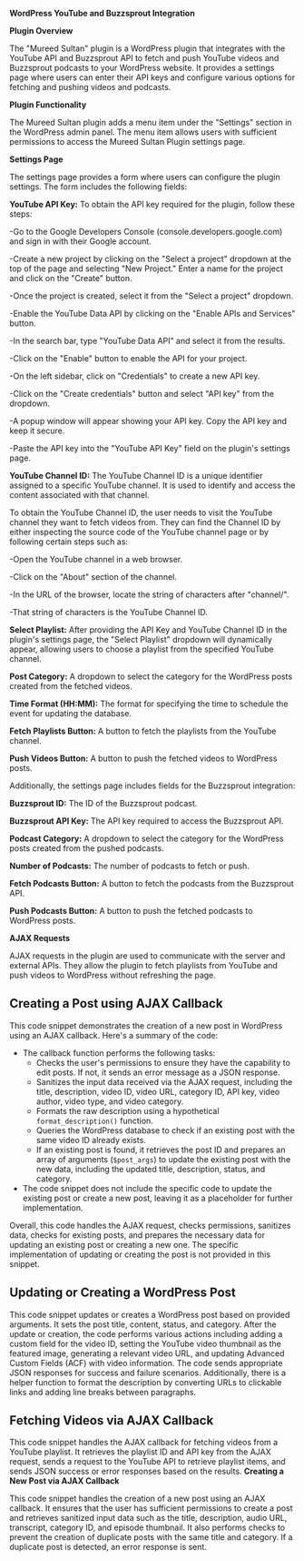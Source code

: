 **WordPress YouTube and Buzzsprout Integration**

**Plugin Overview**

The "Mureed Sultan" plugin is a WordPress plugin that integrates with the YouTube API and Buzzsprout API to fetch and push YouTube videos and Buzzsprout podcasts to your WordPress website. It provides a settings page where users can enter their API keys and configure various options for fetching and pushing videos and podcasts.


**Plugin Functionality**

The Mureed Sultan plugin adds a menu item under the "Settings" section in the WordPress admin panel. The menu item allows users with sufficient permissions to access the Mureed Sultan Plugin settings page.


**Settings Page**

The settings page provides a form where users can configure the plugin settings. The form includes the following fields:


**YouTube API Key:** To obtain the API key required for the plugin, follow these steps:

-Go to the Google Developers Console (console.developers.google.com) and sign in with their Google account.

-Create a new project by clicking on the "Select a project" dropdown at the top of the page and selecting "New Project." Enter a name for the project and click on the "Create" button.

-Once the project is created, select it from the "Select a project" dropdown.

-Enable the YouTube Data API by clicking on the "Enable APIs and Services" button.

-In the search bar, type "YouTube Data API" and select it from the results.

-Click on the "Enable" button to enable the API for your project.

-On the left sidebar, click on "Credentials" to create a new API key.

-Click on the "Create credentials" button and select "API key" from the dropdown.

-A popup window will appear showing your API key. Copy the API key and keep it secure.

-Paste the API key into the "YouTube API Key" field on the plugin's settings page.

**YouTube Channel ID:**  The YouTube Channel ID is a unique identifier assigned to a specific YouTube channel. It is used to identify and access the content associated with that channel. 

To obtain the YouTube Channel ID, the user needs to visit the YouTube channel they want to fetch videos from. They can find the Channel ID by either inspecting the source code of the YouTube channel page or by following certain steps such as:

-Open the YouTube channel in a web browser.

-Click on the "About" section of the channel.

-In the URL of the browser, locate the string of characters after "channel/".

-That string of characters is the YouTube Channel ID.

**Select Playlist:** After providing the API Key and YouTube Channel ID in the plugin's settings page, the "Select Playlist" dropdown will dynamically appear, allowing users to choose a playlist from the specified YouTube channel.

**Post Category:** A dropdown to select the category for the WordPress posts created from the fetched videos.

**Time Format (HH:MM):** The format for specifying the time to schedule the event for updating the database.

**Fetch Playlists Button:** A button to fetch the playlists from the YouTube channel.

**Push Videos Button:** A button to push the fetched videos to WordPress posts.


Additionally, the settings page includes fields for the Buzzsprout integration:


**Buzzsprout ID:** The ID of the Buzzsprout podcast.

**Buzzsprout API Key:** The API key required to access the Buzzsprout API.

**Podcast Category:** A dropdown to select the category for the WordPress posts created from the pushed podcasts.

**Number of Podcasts:** The number of podcasts to fetch or push.

**Fetch Podcasts Button:** A button to fetch the podcasts from the Buzzsprout API.

**Push Podcasts Button:** A button to push the fetched podcasts to WordPress posts.


**AJAX Requests**

AJAX requests in the plugin are used to communicate with the server and external APIs. They allow the plugin to fetch playlists from YouTube and push videos to WordPress without refreshing the page.
## Creating a Post using AJAX Callback

This code snippet demonstrates the creation of a new post in WordPress using an AJAX callback. Here's a summary of the code:

- The callback function performs the following tasks:
  - Checks the user's permissions to ensure they have the capability to edit posts. If not, it sends an error message as a JSON response.
  - Sanitizes the input data received via the AJAX request, including the title, description, video ID, video URL, category ID, API key, video author, video type, and video category.
  - Formats the raw description using a hypothetical `format_description()` function.
  - Queries the WordPress database to check if an existing post with the same video ID already exists.
  - If an existing post is found, it retrieves the post ID and prepares an array of arguments (`$post_args`) to update the existing post with the new data, including the updated title, description, status, and category.
- The code snippet does not include the specific code to update the existing post or create a new post, leaving it as a placeholder for further implementation.

Overall, this code handles the AJAX request, checks permissions, sanitizes data, checks for existing posts, and prepares the necessary data for updating an existing post or creating a new one. The specific implementation of updating or creating the post is not provided in this snippet.
## Updating or Creating a WordPress Post

This code snippet updates or creates a WordPress post based on provided arguments. It sets the post title, content, status, and category. After the update or creation, the code performs various actions including adding a custom field for the video ID, setting the YouTube video thumbnail as the featured image, generating a relevant video URL, and updating Advanced Custom Fields (ACF) with video information. The code sends appropriate JSON responses for success and failure scenarios. Additionally, there is a helper function to format the description by converting URLs to clickable links and adding line breaks between paragraphs.

## Fetching Videos via AJAX Callback

This code snippet handles the AJAX callback for fetching videos from a YouTube playlist. It retrieves the playlist ID and API key from the AJAX request, sends a request to the YouTube API to retrieve playlist items, and sends JSON success or error responses based on the results.
**Creating a New Post via AJAX Callback**

This code snippet handles the creation of a new post using an AJAX callback. It ensures that the user has sufficient permissions to create a post and retrieves sanitized input data such as the title, description, audio URL, transcript, category ID, and episode thumbnail. It also performs checks to prevent the creation of duplicate posts with the same title and category. If a duplicate post is detected, an error response is sent.



